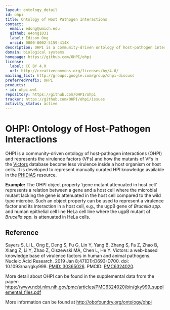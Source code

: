 ```yaml
---
layout: ontology_detail
id: ohpi
title: Ontology of Host Pathogen Interactions
contact:
  email: edong@umich.edu
  github: e4ong1031
  label: Edison Ong
  orcid: 0000-0002-5159-414X
description: OHPI is a community-driven ontology of host-pathogen interactions (OHPI) and represents the virulence factors (VFs) and how the mutants of VFs in the Victors database become less virulence inside a host organism or host cells. It is developed to represent manually curated HPI knowledge available in the PHIDIAS resource.
domain: biological systems
homepage: https://github.com/OHPI/ohpi
license:
  label: CC BY 4.0
  url: http://creativecommons.org/licenses/by/4.0/
mailing_list: http://groups.google.com/group/ohpi-discuss
preferredPrefix: OHPI
products:
- id: ohpi.owl
repository: https://github.com/OHPI/ohpi
tracker: https://github.com/OHPI/ohpi/issues
activity_status: active
---
```


# OHPI: Ontology of Host-Pathogen Interactions

OHPI is a community-driven ontology of host-pathogen interactions (OHPI) and represents the virulence factors (VFs) and how the mutants of VFs in the [Victors](http://www.phidias.us/victors/index.php) database become less virulence inside a host organism or host cells. It is developed to represent manually curated HPI knowledge available in the [PHIDIAS](http://www.phidias.us) resource.

**Example:** The OHPI object property ‘gene mutant attenuated in host cell’ represents a relation between a gene and a host cell where the microbial mutant lacking the gene is attenuated in the host cell compared to the wild type microbe. Such an object property can be used to represent a virulence factor and its interaction in a host cell, e.g., the ugpB gene of *Brucella spp.* and human epithelial cell line HeLa cell line where the ugpB mutant of *Brucella spp.* is attenuated in HeLa cells.

## Reference

Sayers S, Li L, Ong E, Deng S, Fu G, Lin Y, Yang B, Zhang S, Fa Z, Zhao B, Xiang Z, Li Y, Zhao Z, Olszewski MA, Chen L, He Y. Victors: a web-based knowledge base of virulence factors in human and animal pathogens. Nucleic Acid Research. 2019 Jan 8;47(D1):D693-D700. doi: 10.1093/nar/gky999. [PMID: 30365026](https://www.ncbi.nlm.nih.gov/pubmed/30365026). PMCID: [PMC6324020](https://www.ncbi.nlm.nih.gov/pmc/articles/PMC6324020/).

More detail about OHPI can be found in the supplemental data from the paper: https://www.ncbi.nlm.nih.gov/pmc/articles/PMC6324020/bin/gky999_supplemental_files.pdf


More information can be found at http://obofoundry.org/ontology/ohpi
